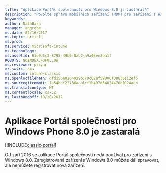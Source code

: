 ```yaml
---
title: "Aplikace Portál společnosti pro Windows 8.0 je zastaralá"
description: "Povolte správu mobilních zařízení (MDM) pro zařízení s Windows Phone 8.0 pomocí služby Microsoft Intune."
keywords: 
author: NathBarn
manager: angrobe
ms.date: 02/16/2017
ms.topic: article
ms.prod: 
ms.service: microsoft-intune
ms.technology: 
ms.assetid: 61e9b6c3-8795-49b0-8ab2-a9a05ee3ea1f
ROBOTS: NOINDEX,NOFOLLOW
ms.reviewer: priyar
ms.suite: ems
ms.custom: intune-classic
ms.openlocfilehash: dfd156e8264929b379c02ef59006f38836e12ef6
ms.sourcegitcommit: 1a54bdf22786aea1cf1b497d54024470e1024aeb
ms.translationtype: HT
ms.contentlocale: cs-CZ
ms.lasthandoff: 10/10/2017
---
```

#  <a name="windows-phone-80-company-portal-app-deprecated"></a>Aplikace Portál společnosti pro Windows Phone 8.0 je zastaralá

[!INCLUDE[classic-portal](../includes/classic-portal.md)]

Od září 2016 se aplikace Portál společnosti nedá používat pro zařízení s Windows 8.0. Zaregistrovaná zařízení s Windows 8.0 můžete dál spravovat, ale nemůžete registrovat nová zařízení.
